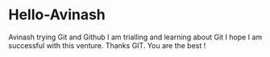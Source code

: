 # Hello-Avinash
Avinash trying Git and Github
I am trialling and learning about Git I hope I am successful with this venture. Thanks GIT. You are the best !

